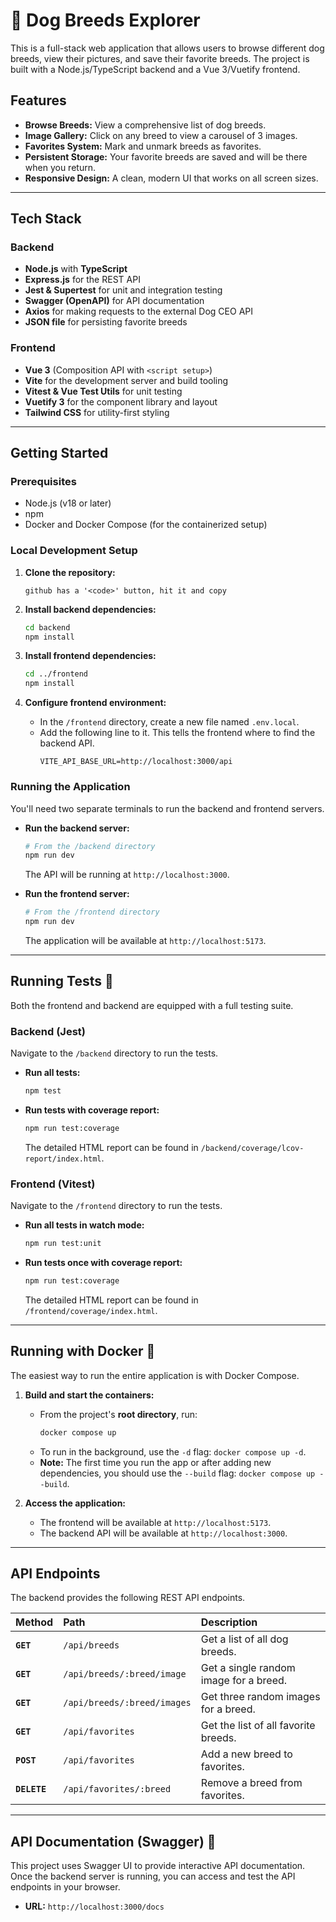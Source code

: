 # 🐾 Dog Breeds Explorer

This is a full-stack web application that allows users to browse different dog breeds, view their pictures, and save their favorite breeds. The project is built with a Node.js/TypeScript backend and a Vue 3/Vuetify frontend.

## Features

  * **Browse Breeds:** View a comprehensive list of dog breeds.
  * **Image Gallery:** Click on any breed to view a carousel of 3 images.
  * **Favorites System:** Mark and unmark breeds as favorites.
  * **Persistent Storage:** Your favorite breeds are saved and will be there when you return.
  * **Responsive Design:** A clean, modern UI that works on all screen sizes.

-----

## Tech Stack

### Backend

  * **Node.js** with **TypeScript**
  * **Express.js** for the REST API
  * **Jest & Supertest** for unit and integration testing
  * **Swagger (OpenAPI)** for API documentation
  * **Axios** for making requests to the external Dog CEO API
  * **JSON file** for persisting favorite breeds

### Frontend

  * **Vue 3** (Composition API with `<script setup>`)
  * **Vite** for the development server and build tooling
  * **Vitest & Vue Test Utils** for unit testing
  * **Vuetify 3** for the component library and layout
  * **Tailwind CSS** for utility-first styling

-----

## Getting Started

### Prerequisites

  * Node.js (v18 or later)
  * npm
  * Docker and Docker Compose (for the containerized setup)

### Local Development Setup

1.  **Clone the repository:**

    ```text
    github has a '<code>' button, hit it and copy
    ```

2.  **Install backend dependencies:**

    ```bash
    cd backend
    npm install
    ```

3.  **Install frontend dependencies:**

    ```bash
    cd ../frontend
    npm install
    ```

4.  **Configure frontend environment:**

      * In the `/frontend` directory, create a new file named `.env.local`.
      * Add the following line to it. This tells the frontend where to find the backend API.
        ```
        VITE_API_BASE_URL=http://localhost:3000/api
        ```

### Running the Application

You'll need two separate terminals to run the backend and frontend servers.

  * **Run the backend server:**

    ```bash
    # From the /backend directory
    npm run dev
    ```

    The API will be running at `http://localhost:3000`.

  * **Run the frontend server:**

    ```bash
    # From the /frontend directory
    npm run dev
    ```

    The application will be available at `http://localhost:5173`.

-----

## Running Tests 🧪

Both the frontend and backend are equipped with a full testing suite.

### Backend (Jest)

Navigate to the `/backend` directory to run the tests.

  * **Run all tests:**
    ```bash
    npm test
    ```
  * **Run tests with coverage report:**
    ```bash
    npm run test:coverage
    ```
    The detailed HTML report can be found in `/backend/coverage/lcov-report/index.html`.

### Frontend (Vitest)

Navigate to the `/frontend` directory to run the tests.

  * **Run all tests in watch mode:**
    ```bash
    npm run test:unit
    ```
  * **Run tests once with coverage report:**
    ```bash
    npm run test:coverage
    ```
    The detailed HTML report can be found in `/frontend/coverage/index.html`.

-----

## Running with Docker 🐳

The easiest way to run the entire application is with Docker Compose.

1.  **Build and start the containers:**

      * From the project's **root directory**, run:
        ```bash
        docker compose up
        ```
      * To run in the background, use the `-d` flag: `docker compose up -d`.
      * **Note:** The first time you run the app or after adding new dependencies, you should use the `--build` flag: `docker compose up --build`.

2.  **Access the application:**

      * The frontend will be available at `http://localhost:5173`.
      * The backend API will be available at `http://localhost:3000`.

-----

## API Endpoints

The backend provides the following REST API endpoints.

| Method     | Path                        | Description                          |
| :--------- | :-------------------------- | :----------------------------------- |
| **`GET`** | `/api/breeds`               | Get a list of all dog breeds.        |
| **`GET`** | `/api/breeds/:breed/image`  | Get a single random image for a breed. |
| **`GET`** | `/api/breeds/:breed/images` | Get three random images for a breed. |
| **`GET`** | `/api/favorites`            | Get the list of all favorite breeds. |
| **`POST`** | `/api/favorites`            | Add a new breed to favorites.        |
| **`DELETE`** | `/api/favorites/:breed`     | Remove a breed from favorites.       |

-----

## API Documentation (Swagger) 📖

This project uses Swagger UI to provide interactive API documentation. Once the backend server is running, you can access and test the API endpoints in your browser.

  * **URL:** `http://localhost:3000/docs`
